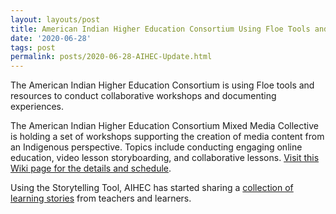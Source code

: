 ```yaml
---
layout: layouts/post
title: American Indian Higher Education Consortium Using Floe Tools and Resources
date: '2020-06-28'
tags: post
permalink: posts/2020-06-28-AIHEC-Update.html
---
```

<p>
The American Indian Higher Education Consortium is using Floe tools and resources to
conduct collaborative workshops and documenting experiences.
</p>
<p>
The American Indian Higher Education Consortium Mixed Media Collective is holding a set
of workshops supporting the creation of media content from an Indigenous perspective.
Topics include conducting engaging online education, video lesson storyboarding, and
collaborative lessons. <a href="https://wiki.fluidproject.org/display/AIHEC/AIHEC+Home">
Visit this Wiki page for the details and schedule</a>.
</p>
<p>
Using the Storytelling Tool, AIHEC has started sharing a <a href="https://aihec.inclusivedesign.ca/storyView.html?id=96f85d00-8a74-11ea-820b-c9772cf8ea15">collection of learning stories</a> from teachers and learners.
</p>

